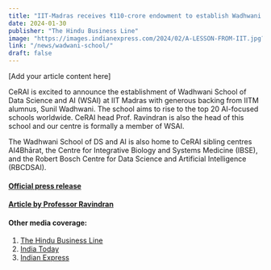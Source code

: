 ```yaml
---
title: "IIT-Madras receives ₹110-crore endowment to establish Wadhwani School of Data Science & AI"
date: 2024-01-30
publisher: "The Hindu Business Line"
image: "https://images.indianexpress.com/2024/02/A-LESSON-FROM-IIT.jpg?w=640"
link: "/news/wadwani-school/"
draft: false
---
```


<style>
  img {
    position: static !important; /* Reset image position */
  }
</style>

[Add your article content here]
<p>CeRAI is excited to announce the establishment of Wadhwani School of Data Science and AI (WSAI) at IIT Madras with generous backing from IITM alumnus, Sunil Wadhwani. The school aims to rise to the top 20 AI-focused schools worldwide. CeRAI head Prof. Ravindran is also the head of this school and our centre is formally a member of WSAI. 

The Wadhwani School of DS and AI is also home to CeRAI sibling centres AI4Bhārat, the Centre for Integrative Biology and Systems Medicine (IBSE), and the Robert Bosch Centre for Data Science and Artificial Intelligence (RBCDSAI).</p>
<a href=" https://www.iitm.ac.in/happenings/press-releases-and-coverages/iit-madras-receives-endowment-rs-110-crore-sunil-wadhwani"><h4>Official press release</h4></a>
<a href ="https://indianexpress.com/article/education/with-iit-madrass-new-school-students-will-build-a-strong-foundation-in-data-science-ai-jee-main-2024-a-lesson-from-iit-9140167/"><h4>Article by Professor Ravindran</h4></a>
<h4>Other media coverage:</h4> 
<ol>
<a href="https://www.thehindubusinessline.com/news/iit-madras-receives-110-crore-endowment-to-establish-wadhwani-school-of-data-science-ai/article67792396.ece"><li>The Hindu Business Line</li>
<a href="https://www.indiatoday.in/education-today/news/story/iit-madras-receives-rs-110-crore-endowment-to-establish-data-science-ai-school-2495677-2024-01-31"><li>India Today</li></a>
<a href=">https://indianexpress.com/article/education/iit-madras-receives-rs-110-crore-endowment-to-establish-school-of-data-science-and-ai-9134632/"><li>Indian Express</li></a>
</ol>